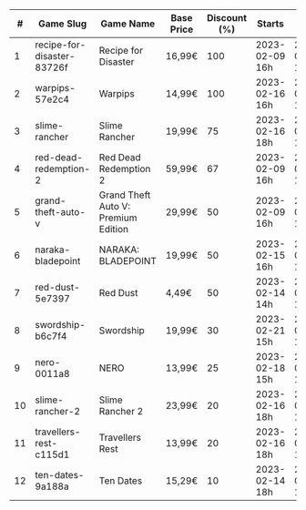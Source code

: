 |#|Game Slug|Game Name|Base Price|Discount (%)|Starts|Ends|
|---|---|---|---|---|---|---|
|1|recipe-for-disaster-83726f|Recipe for Disaster|16,99€|100|2023-02-09 16h|2023-02-16 16h|
|2|warpips-57e2c4|Warpips|14,99€|100|2023-02-16 16h|2023-02-23 16h|
|3|slime-rancher|Slime Rancher|19,99€|75|2023-02-16 18h|2023-02-27 18h|
|4|red-dead-redemption-2|Red Dead Redemption 2|59,99€|67|2023-02-09 16h|2023-02-23 16h|
|5|grand-theft-auto-v|Grand Theft Auto V: Premium Edition|29,99€|50|2023-02-09 16h|2023-02-23 16h|
|6|naraka-bladepoint|NARAKA: BLADEPOINT|19,99€|50|2023-02-15 16h|2023-02-21 16h|
|7|red-dust-5e7397|Red Dust|4,49€|50|2023-02-14 14h|2023-02-21 14h|
|8|swordship-b6c7f4|Swordship|19,99€|30|2023-02-21 15h|2023-02-28 15h|
|9|nero-0011a8|NERO|13,99€|25|2023-02-18 15h|2023-02-25 15h|
|10|slime-rancher-2|Slime Rancher 2|23,99€|20|2023-02-16 18h|2023-02-27 18h|
|11|travellers-rest-c115d1|Travellers Rest|13,99€|20|2023-02-16 18h|2023-02-27 18h|
|12|ten-dates-9a188a|Ten Dates|15,29€|10|2023-02-14 18h|2023-02-21 18h|
